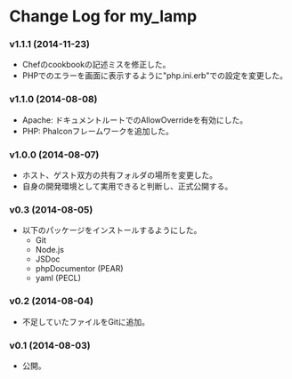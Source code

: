# Change Log for my_lamp

### v1.1.1 (2014-11-23)
- Chefのcookbookの記述ミスを修正した。
- PHPでのエラーを画面に表示するように"php.ini.erb"での設定を変更した。

### v1.1.0 (2014-08-08)
- Apache: ドキュメントルートでのAllowOverrideを有効にした。
- PHP: Phalconフレームワークを追加した。

### v1.0.0 (2014-08-07)
- ホスト、ゲスト双方の共有フォルダの場所を変更した。
- 自身の開発環境として実用できると判断し、正式公開する。

### v0.3 (2014-08-05)
- 以下のパッケージをインストールするようにした。
  - Git
  - Node.js
  - JSDoc
  - phpDocumentor (PEAR)
  - yaml (PECL)

### v0.2 (2014-08-04)
- 不足していたファイルをGitに追加。

### v0.1 (2014-08-03)
- 公開。